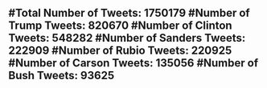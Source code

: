 #Total Number of Tweets: 1750179 
#Number of Trump Tweets: 820670
#Number of Clinton Tweets: 548282
#Number of Sanders Tweets: 222909
#Number of Rubio Tweets: 220925
#Number of Carson Tweets: 135056
#Number of Bush Tweets: 93625
---
